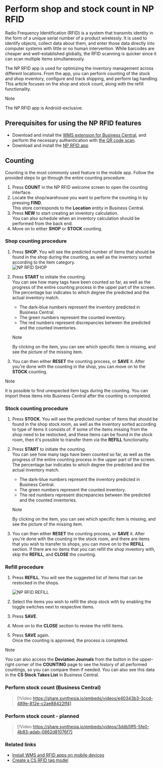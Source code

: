 # Perform shop and stock count in NP RFID

Radio Frequency Identification (RFID) is a system that transmits identity in the form of a unique serial number of a product wirelessly. It is used to identify objects, collect data about them, and enter those data directly into computer systems with little or no human intervention. While barcodes are cheaper and well-established globally, the RFID scanning is quicker since it can scan multiple items simultaneously. 

The NP RFID app is used for optimizing the inventory management across different locations. From the app, you can perform counting of the stock and shop inventory, configure and track shipping, and perform tag handling. This article focuses on the shop and stock count, along with the refill functionality. 

> [!Note]
> The NP RFID app is Android-exclusive.

## Prerequisites for using the NP RFID features

- Download and install the [WMS extension for Business Central](Install-NP-WMS.md), and perform the necessary authentication with [the QR code scan](create-qr-codes.md).
- Download and install the [NP RFID app](../howto/install-mobile-apps.md)

## Counting

Counting is the most commonly used feature in the mobile app. Follow the provided steps to go through the entire counting procedure:

1. Press **COUNT** in the NP RFID welcome screen to open the counting interface. 
2. Locate the shop/warehouse you want to perform the counting in by pressing **FIND**.      
   This store corresponds to the **Location** entity in Business Central. 
3. Press **NEW** to start creating an inventory calculation.          
   You can also schedule when an inventory calculation should be performed from the back end.
4. Move on to either **SHOP** or **STOCK** counting.

### Shop counting procedure

1. Press **SHOP**.
   You will see the predicted number of items that should be found in the shop during the counting, as well as the inventory sorted according to the item category.     
   ![NP RFID SHOP](../images/NP_RFID_SHOP.PNG)
2. Press **START** to initiate the counting.   
   You can see how many tags have been counted so far, as well as the progress of the entire counting process in the upper part of the screen. The percentage bar indicates to which degree the predicted and the actual inventory match. 
   - The dark-blue numbers represent the inventory predicted in Business Central.
   - The green numbers represent the counted inventory.
   - The red numbers represent discrepancies between the predicted and the counted inventories. 

    > [!Note]
    > By clicking on the item, you can see which specific item is missing, and see the picture of the missing item.

3. You can then either **RESET** the counting process, or **SAVE** it. 
   After you're done with the counting in the shop, you can move on to the **STOCK** counting.

> [!Note]
> It is possible to find unexpected item tags during the counting. You can import these items into Business Central after the counting is completed. 

### Stock counting procedure

1. Press **STOCK**.
   You will see the predicted number of items that should be found in the shop stock room, as well as the inventory sorted according to type of items it consists of. If some of the items missing from the shop need to be restocked, and these items can be found in the stock room, then it's possible to transfer them via the **REFILL** functionality. 
2. Press **START** to initiate the counting.   
   You can see how many tags have been counted so far, as well as the progress of the entire counting process in the upper part of the screen. The percentage bar indicates to which degree the predicted and the actual inventory match. 
   - The dark-blue numbers represent the inventory predicted in Business Central.
   - The green numbers represent the counted inventory.
   - The red numbers represent discrepancies between the predicted and the counted inventories. 

    > [!Note]
    > By clicking on the item, you can see which specific item is missing, and see the picture of the missing item.

3. You can then either **RESET** the counting process, or **SAVE** it. 
   After you're done with the counting in the stock room, and there are items that you wish to transfer to shops, you can move on to the **REFILL** section.
   If there are no items that you can refill the shop inventory with, skip the **REFILL**, and **CLOSE** the counting. 

### Refill procedure

1. Press **REFILL**. 
   You will see the suggested list of items that can be restocked in the shops. 

   ![NP RFID REFILL](../images/NP_RFID_REFILL.PNG)

2. Select the items you wish to refill the shop stock with by enabling the toggle switches next to respective items. 
3. Press **SAVE**.
4. Move on to the **CLOSE** section to review the refill items. 
5. Press **SAVE** again.    
   Once the counting is approved, the process is completed. 

> [!Note]
> You can also access the **Deviation Journals** from the button in the upper-right corner of the **COUNTING** page to see the history of all performed countings, so you can compare them if needed. You can also see this data in the **CS Stock Takes List** in Business Central. 

### Perform stock count (Business Central)

> [!Video https://share.synthesia.io/embeds/videos/e40343b3-3ccd-489e-812e-c2ae88422ff4]

### Perform stock count - planned

> [!Video https://share.synthesia.io/embeds/videos/3ddb5ff5-5fe0-4b83-adab-0862d81076f7]

### Related links

- [Install WMS and RFID apps on mobile devices](install-mobile-apps.md)
- [Create a CS RFID tag model](create_rfid_tag_model.md)